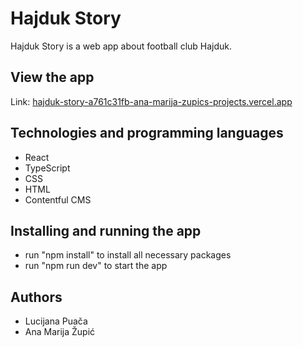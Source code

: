 # Hajduk Story
Hajduk Story is a web app about football club Hajduk. 
## View the app
Link: [hajduk-story-a761c31fb-ana-marija-zupics-projects.vercel.app](https://hajduk-story-a761c31fb-ana-marija-zupics-projects.vercel.app/)
## Technologies and programming languages
- React
- TypeScript
- CSS
- HTML
- Contentful CMS
## Installing and running the app
- run "npm install" to install all necessary packages
- run "npm run dev" to start the app
## Authors
- Lucijana Puača
- Ana Marija Župić



